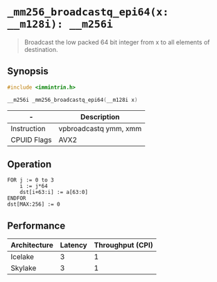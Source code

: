 `_mm256_broadcastq_epi64(x: __m128i): __m256i`
==============================================

> Broadcast the low packed 64 bit integer from x to all elements of destination.

## Synopsis

```c
#include <immintrin.h>

__m256i _mm256_broadcastq_epi64(__m128i x)
```

| -           | Description           |
| ----------- | --------------------- |
| Instruction | vpbroadcastq ymm, xmm |
| CPUID Flags | AVX2                  |

## Operation

```
FOR j := 0 to 3
	i := j*64
	dst[i+63:i] := a[63:0]
ENDFOR
dst[MAX:256] := 0
```

## Performance

| Architecture | Latency | Throughput (CPI) |
| ------------ | ------- | ---------------- |
| Icelake      | 3       | 1                |
| Skylake      | 3       | 1                |
